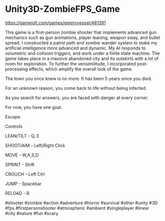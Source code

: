 # Unity3D-ZombieFPS_Game

https://gamejolt.com/games/emptyvessel/481391

This game is a first-person zombie shooter that implements advanced gun mechanics such as gun animations, player leaning, weapon sway, and bullet spread. I constructed a patrol path and zombie wander system to make my artificial intelligence more advanced and dynamic. My AI responds to volumetric and collision triggers, and work under a finite state machine. The game takes place in a massive abandoned city and its outskirts with a lot of room for exploration. To further the verisimilitude, I incorporated post-processing effects, which amplify the overall look of the game.

The town you once knew is no more. It has been 5 years since you died.

For an unknown reason, you come back to life without being infected.

As you search for answers, you are faced with danger at every corner.

For now, you have one goal.

Escape.

Controls

LEAN/TILT - Q, E

SHOOT/AIM - Left/Right Click

MOVE - W,A,S,D

SPRINT - Shift

CROUCH - Left Ctrl

JUMP - Spacebar

RELOAD - R

#shooter #zombie #action #adventure #horror #survival #other #unity #3D #fps #firstpersonshooter #atmospheric #ambient #singleplayer #linear #city #nature #fun #scary
